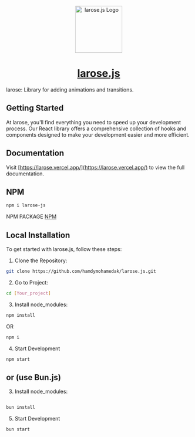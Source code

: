 <p align="center">
  <a href="https://larose.vercel.app">
    <picture>
      <source media="(prefers-color-scheme: dark)" srcset="https://i.ibb.co/rkMKzQv/a-simple-logo-for-a-tech-tool-named-larose-js-it-f-ow-O1-Z9-Dg-R96-R5j5-ZSZOpmw-Qjb-At-TRo-Ti-CXL9fy.jpg">
      <img src="https://i.ibb.co/rkMKzQv/a-simple-logo-for-a-tech-tool-named-larose-js-it-f-ow-O1-Z9-Dg-R96-R5j5-ZSZOpmw-Qjb-At-TRo-Ti-CXL9fy.jpg" alt="larose.js Logo" height="128">
    </picture>
    <h1 align="center">larose.js</h1>
  </a>
</p>

larose: Library for adding animations and transitions.

## Getting Started

At larose, you'll find everything you need to speed up your development process. Our React library offers a comprehensive collection of hooks and components designed to make your development easier and more efficient.

## Documentation

Visit [https://larose.vercel.app/](https://larose.vercel.app/) to view the full documentation.

## NPM

```bash
npm i larose-js
```

NPM PACKAGE [NPM](https://www.npmjs.com/package/larose-js)

## Local Installation

To get started with larose.js, follow these steps:

1. Clone the Repository:

```sh
git clone https://github.com/hamdymohamedak/larose.js.git
```

2. Go to Project:

```sh
cd [Your_project]
```

3. Install node_modules:

```sh
npm install
```

OR

```sh
npm i
```

4. Start Development

```sh
npm start
```

## or (use Bun.js)

3. Install node_modules:
```sh

bun install
```
5. Start Development 

```sh
bun start
```
